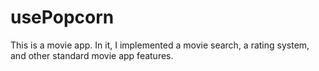 # usePopcorn
This is a movie app. In it, I implemented a movie search, a rating system, and other standard movie app features.